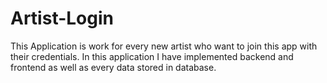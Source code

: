 # Artist-Login
This Application is work for every new artist who want to join this app with their credentials. In this application I have implemented backend and frontend as well as every data stored in database.
